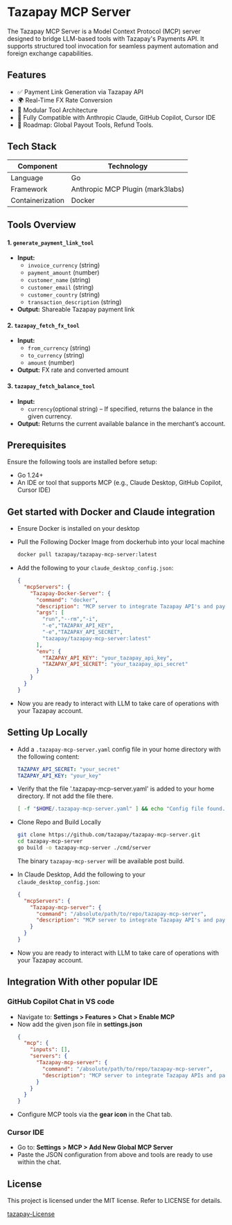 # Tazapay MCP Server

The Tazapay MCP Server is a Model Context Protocol (MCP) server designed to bridge LLM-based tools with Tazapay's Payments API. It supports structured tool invocation for seamless payment automation and foreign exchange capabilities.

## Features

* ✅ Payment Link Generation via Tazapay API
* 🌍 Real-Time FX Rate Conversion
* 🧩 Modular Tool Architecture
* 🔗 Fully Compatible with Anthropic Claude, GitHub Copilot, Cursor IDE
* 📝 Roadmap: Global Payout Tools, Refund Tools.

## Tech Stack

| Component | Technology |
|-----------|------------|
| Language | Go |
| Framework | Anthropic MCP Plugin (mark3labs) |
| Containerization | Docker |

## Tools Overview

#### 1. `generate_payment_link_tool`
* **Input:**
   * `invoice_currency` (string)
   * `payment_amount` (number)
   * `customer_name` (string)
   * `customer_email` (string)
   * `customer_country` (string)
   * `transaction_description` (string)
* **Output:** Shareable Tazapay payment link

#### 2. `tazapay_fetch_fx_tool`
* **Input:**
   * `from_currency` (string)
   * `to_currency` (string)
   * `amount` (number)
* **Output:** FX rate and converted amount

#### 3. `tazapay_fetch_balance_tool`
* **Input:**
  * `currency`(optional string) – If specified, returns the balance in the given currency.
* **Output:** Returns the current available balance in the merchant’s account.

## Prerequisites

Ensure the following tools are installed before setup:

* Go 1.24+
* An IDE or tool that supports MCP (e.g., Claude Desktop, GitHub Copilot, Cursor IDE)

## Get started with Docker and Claude integration

- Ensure Docker is installed on your desktop
  
- Pull the Following Docker Image from dockerhub into your local machine
  ```bash
  docker pull tazapay/tazapay-mcp-server:latest
  ```

- Add the following to your `claude_desktop_config.json`:
   ```json
   {
     "mcpServers": {
       "Tazapay-Docker-Server": {
         "command": "docker",
         "description": "MCP server to integrate Tazapay API's and payments solutions.",
         "args": [
           "run","--rm","-i",
           "-e","TAZAPAY_API_KEY",
           "-e","TAZAPAY_API_SECRET",
           "tazapay/tazapay-mcp-server:latest"
         ],
         "env": {
           "TAZAPAY_API_KEY": "your_tazapay_api_key",
           "TAZAPAY_API_SECRET": "your_tazapay_api_secret"
         }
       }
     }
   }
   ```
- Now you are ready to interact with LLM to take care of operations with your Tazapay account.

## Setting Up Locally 

* Add a `.tazapay-mcp-server.yaml` config file in your home directory with the following content:

   ```yaml
   TAZAPAY_API_SECRET: "your_secret"
   TAZAPAY_API_KEY: "your_key"
   ```
   
- Verify that the file '.tazapay-mcp-server.yaml' is added to your home directory. If not add the file there.
  ```bash
  [ -f "$HOME/.tazapay-mcp-server.yaml" ] && echo "Config file found." || echo "Config file missing at $HOME/.tazapay-mcp-server.yaml"
  ```
- Clone Repo and Build Locally

   ```bash
   git clone https://github.com/tazapay/tazapay-mcp-server.git
   cd tazapay-mcp-server
   go build -o tazapay-mcp-server ./cmd/server
   ```
   The binary `tazapay-mcp-server` will be available post build.

- In Claude Desktop, Add the following to your `claude_desktop_config.json`:
   
   ```json
   {
     "mcpServers": {
       "Tazapay-mcp-server": {
         "command": "/absolute/path/to/repo/tazapay-mcp-server",
         "description": "MCP server to integrate Tazapay API's and payments solutions.",
       }
     }
   }
   ```
- Now you are ready to interact with LLM to take care of operations with your Tazapay account.

## Integration With other popular IDE 

### GitHub Copilot Chat in VS code
* Navigate to: **Settings > Features > Chat > Enable MCP**
* Now add the given json file in **settings.json**
  ```json
  {
    "mcp": {
      "inputs": [],
      "servers": {
        "Tazapay-mcp-server": {
          "command": "/absolute/path/to/repo/tazapay-mcp-server",
          "description": "MCP server to integrate Tazapay APIs and payment solutions."
        }
      }
    }
  }
  ```
* Configure MCP tools via the **gear icon** in the Chat tab.

### Cursor IDE
* Go to: **Settings > MCP > Add New Global MCP Server**
* Paste the JSON configuration from above and tools are ready to use within the chat. 

## License

This project is licensed under the MIT license. Refer to LICENSE for details.

[tazapay-License](https://github.com/tazapay/tazapay-mcp-server/blob/feat-balance-tool-addition/LICENSE)
